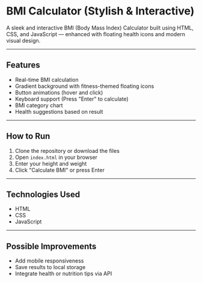 # BMI Calculator (Stylish & Interactive)

A sleek and interactive BMI (Body Mass Index) Calculator built using HTML, CSS, and JavaScript — enhanced with floating health icons and modern visual design.

---

## Features

- Real-time BMI calculation
- Gradient background with fitness-themed floating icons
- Button animations (hover and click)
- Keyboard support (Press "Enter" to calculate)
- BMI category chart
- Health suggestions based on result

---

## How to Run

1. Clone the repository or download the files
2. Open `index.html` in your browser
3. Enter your height and weight
4. Click "Calculate BMI" or press Enter

---

## Technologies Used

- HTML
- CSS
- JavaScript 

---

## Possible Improvements

- Add mobile responsiveness
- Save results to local storage
- Integrate health or nutrition tips via API
